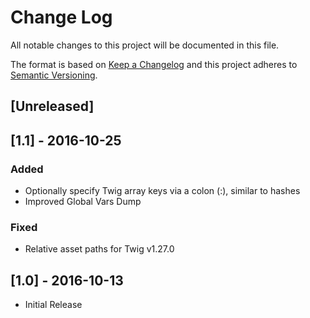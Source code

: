 # Change Log
All notable changes to this project will be documented in this file.

The format is based on [Keep a Changelog](http://keepachangelog.com/) 
and this project adheres to [Semantic Versioning](http://semver.org/).

## [Unreleased]

## [1.1] - 2016-10-25
### Added
- Optionally specify Twig array keys via a colon (:), similar to hashes
- Improved Global Vars Dump

### Fixed
- Relative asset paths for Twig v1.27.0

## [1.0] - 2016-10-13
- Initial Release